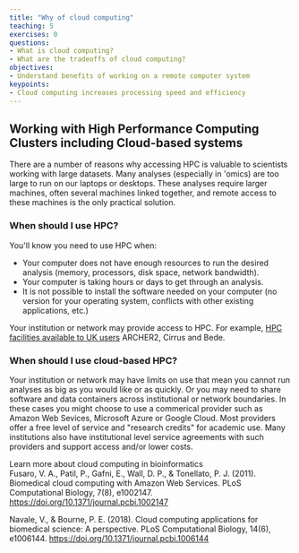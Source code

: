 ```yaml
---
title: "Why of cloud computing"
teaching: 5
exercises: 0
questions:
- What is cloud computing?
- What are the tradeoffs of cloud computing?
objectives:
- Understand benefits of working on a remote computer system
keypoints:
- Cloud computing increases processing speed and efficiency
---
```


## Working with High Performance Computing Clusters including Cloud-based systems

There are a number of reasons why accessing HPC is valuable to scientists working with large datasets. Many analyses (especially in 'omics) are too large to run on our laptops or desktops. These analyses require larger machines, often several machines linked together, and remote access to these machines is the only practical solution.

### When should I use HPC?

You'll know you need to use HPC when:

- Your computer does not have enough resources to run the desired analysis (memory, processors, disk space, network bandwidth).
- Your computer is taking hours or days to get through an analysis.
- It is not possible to install the software needed on your computer (no version for your operating system, conflicts with other existing applications, etc.)

Your institution or network may provide access to HPC. For example, [HPC facilities available to UK users](http://www.hpc-uk.ac.uk/facilities/) ARCHER2, Cirrus and Bede.

### When should I use cloud-based HPC?
Your institution or network may have limits on use that mean you cannot run analyses as big as you would like or as quickly. Or you may need to share software and data containers across institutional or network boundaries.
In these cases you might choose to use a commerical provider such as Amazon Web Sevices, Microsoft Azure or Google Cloud. Most providers offer a free level of service and "research credits" for academic use.
Many institutions also have institutional level service agreements with such providers and support access and/or lower costs.

Learn more about cloud computing in bioinformatics<br>
Fusaro, V. A., Patil, P., Gafni, E., Wall, D. P., & Tonellato, P. J. (2011). Biomedical cloud computing with Amazon Web Services. PLoS Computational Biology, 7(8), e1002147. https://doi.org/10.1371/journal.pcbi.1002147

Navale, V., & Bourne, P. E. (2018). Cloud computing applications for biomedical science: A perspective. PLoS Computational Biology, 14(6), e1006144. https://doi.org/10.1371/journal.pcbi.1006144
